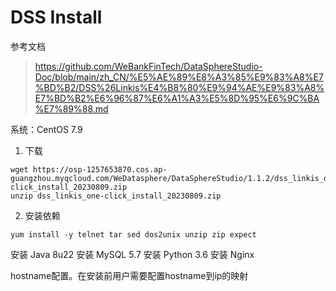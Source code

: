 # DSS Install

参考文档
> https://github.com/WeBankFinTech/DataSphereStudio-Doc/blob/main/zh_CN/%E5%AE%89%E8%A3%85%E9%83%A8%E7%BD%B2/DSS%26Linkis%E4%B8%80%E9%94%AE%E9%83%A8%E7%BD%B2%E6%96%87%E6%A1%A3%E5%8D%95%E6%9C%BA%E7%89%88.md

系统：CentOS 7.9

1. 下载

```
wget https://osp-1257653870.cos.ap-guangzhou.myqcloud.com/WeDatasphere/DataSphereStudio/1.1.2/dss_linkis_one-click_install_20230809.zip
unzip dss_linkis_one-click_install_20230809.zip
```

2. 安装依赖

```
yum install -y telnet tar sed dos2unix unzip zip expect
```

安装 Java 8u22
安装 MySQL 5.7
安装 Python 3.6
安装 Nginx


hostname配置。在安装前用户需要配置hostname到ip的映射


